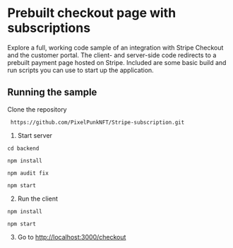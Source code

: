 # Prebuilt checkout page with subscriptions

Explore a full, working code sample of an integration with Stripe Checkout and the customer portal. The client- and server-side code redirects to a prebuilt payment page hosted on Stripe. Included are some basic build and run scripts you can use to start up the application.

## Running the sample
Clone the repository
   ~~~
    https://github.com/PixelPunkNFT/Stripe-subscription.git
   ~~~
1. Start server

~~~
cd backend
~~~
~~~
npm install
~~~
~~~
npm audit fix
~~~
~~~
npm start
~~~

2. Run the client

~~~
npm install
~~~
~~~
npm start
~~~

3. Go to [http://localhost:3000/checkout](http://localhost:3000/checkout)
